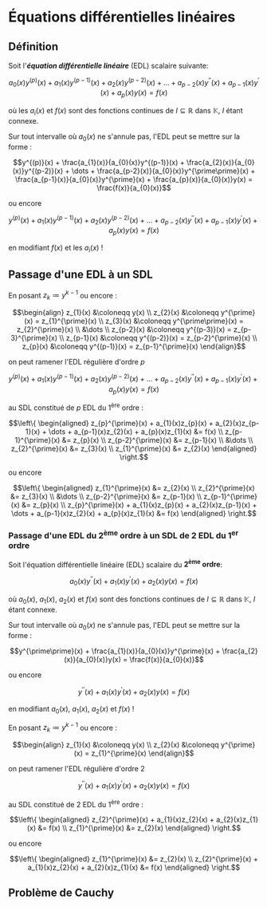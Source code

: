# Équations différentielles linéaires

## Définition

Soit l'***équation différentielle linéaire*** (EDL) scalaire suivante:

```math
a_{0}(x)y^{(p)}(x) + a_{1}(x)y^{(p-1)}(x) + a_{2}(x)y^{(p-2)}(x) + \dots + a_{p-2}(x)y^{\prime\prime}(x) + a_{p-1}(x)y^{\prime}(x) + a_{p}(x)y(x) = f(x)
```

où les $a_{i}(x)$ et $f(x)$ sont des fonctions continues de $I \subseteq \mathbb{R}$ dans $\mathbb{K}$, $I$ étant connexe.

Sur tout intervalle où $a_{0}(x)$ ne s'annule pas, l'EDL peut se mettre sur la forme&nbsp;:

```math
y^{(p)}(x) + \frac{a_{1}(x)}{a_{0}(x)}y^{(p-1)}(x) + \frac{a_{2}(x)}{a_{0}(x)}y^{(p-2)}(x) + \dots + \frac{a_{p-2}(x)}{a_{0}(x)}y^{\prime\prime}(x) + \frac{a_{p-1}(x)}{a_{0}(x)}y^{\prime}(x) + \frac{a_{p}(x)}{a_{0}(x)}y(x) = \frac{f(x)}{a_{0}(x)}
```

ou encore

```math
y^{(p)}(x) + a_{1}(x)y^{(p-1)}(x) + a_{2}(x)y^{(p-2)}(x) + \dots + a_{p-2}(x)y^{\prime\prime}(x) + a_{p-1}(x)y^{\prime}(x) + a_{p}(x)y(x) = f(x)
```

en modifiant $f(x)$ et les $a_{i}(x)$&nbsp;!

## Passage d'une EDL à un SDL

En posant $z_{k} \coloneqq y^{k-1}$ ou encore&nbsp;:

```math
\begin{align}
  z_{1}(x) &\coloneqq y(x) \\
  z_{2}(x) &\coloneqq y^{\prime}(x) = z_{1}^{\prime}(x) \\
  z_{3}(x) &\coloneqq y^{\prime\prime}(x) = z_{2}^{\prime}(x) \\
&\dots \\
z_{p-2}(x) &\coloneqq y^{(p-3)}(x) = z_{p-3}^{\prime}(x) \\
z_{p-1}(x) &\coloneqq y^{(p-2)}(x) = z_{p-2}^{\prime}(x) \\
  z_{p}(x) &\coloneqq y^{(p-1)}(x) = z_{p-1}^{\prime}(x)
\end{align}
```

on peut ramener l'EDL régulière d'ordre $p$

```math
y^{(p)}(x) + a_{1}(x)y^{(p-1)}(x) + a_{2}(x)y^{(p-2)}(x) + \dots + a_{p-2}(x)y^{\prime\prime}(x) + a_{p-1}(x)y^{\prime}(x) + a_{p}(x)y(x) = f(x)
```

au SDL constitué de $p$ EDL du 1<sup>ère</sup> ordre&nbsp;:

```math
\left\{ \begin{aligned} 
  z_{p}^{\prime}(x) + a_{1}(x)z_{p}(x) + a_{2}(x)z_{p-1}(x) + \dots + a_{p-1}(x)z_{2}(x) + a_{p}(x)z_{1}(x) &= f(x) \\
  z_{p-1}^{\prime}(x) &= z_{p}(x) \\
  z_{p-2}^{\prime}(x) &= z_{p-1}(x) \\
                      &\dots \\
  z_{2}^{\prime}(x) &= z_{3}(x) \\
  z_{1}^{\prime}(x) &= z_{2}(x)
\end{aligned} \right.
```

ou encore

```math
\left\{ \begin{aligned}
    z_{1}^{\prime}(x) &= z_{2}(x) \\
    z_{2}^{\prime}(x) &= z_{3}(x) \\
                      &\dots \\
  z_{p-2}^{\prime}(x) &= z_{p-1}(x) \\
  z_{p-1}^{\prime}(x) &= z_{p}(x) \\
  z_{p}^{\prime}(x) + a_{1}(x)z_{p}(x) + a_{2}(x)z_{p-1}(x) + \dots + a_{p-1}(x)z_{2}(x) + a_{p}(x)z_{1}(x) &= f(x)
\end{aligned} \right.
```

### Passage d'une EDL du 2<sup>ème</sup> ordre à un SDL de 2 EDL du 1<sup>er</sup> ordre

Soit l'équation différentielle linéaire (EDL) scalaire du **2<sup>ème</sup> ordre**:

```math
a_{0}(x)y^{\prime\prime}(x) + a_{1}(x)y^{\prime}(x) + a_{2}(x)y(x) = f(x)
```

où $a_{0}(x)$, $a_{1}(x)$, $a_{2}(x)$ et $f(x)$ sont des fonctions continues de $I \subseteq \mathbb{R}$ dans $\mathbb{K}$, $I$ étant connexe.

Sur tout intervalle où $a_{0}(x)$ ne s'annule pas, l'EDL peut se mettre sur la forme&nbsp;:

```math
y^{\prime\prime}(x) + \frac{a_{1}(x)}{a_{0}(x)}y^{\prime}(x) + \frac{a_{2}(x)}{a_{0}(x)}y(x) = \frac{f(x)}{a_{0}(x)}
```

ou encore

```math
y^{\prime\prime}(x) + a_{1}(x)y^{\prime}(x) + a_{2}(x)y(x) = f(x)
```

en modifiant $a_{0}(x)$, $a_{1}(x)$, $a_{2}(x)$ et $f(x)$&nbsp;!

En posant $z_{k} \coloneqq y^{k-1}$ ou encore&nbsp;:

```math
\begin{align}
  z_{1}(x) &\coloneqq y(x) \\
  z_{2}(x) &\coloneqq y^{\prime}(x) = z_{1}^{\prime}(x)
\end{align}
```

on peut ramener l'EDL régulière d'ordre $2$

```math
y^{\prime\prime}(x) + a_{1}(x)y^{\prime}(x) + a_{2}(x)y(x) = f(x)
```

au SDL constitué de $2$ EDL du 1<sup>ère</sup> ordre&nbsp;:

```math
\left\{ \begin{aligned} 
  z_{2}^{\prime}(x) + a_{1}(x)z_{2}(x) + a_{2}(x)z_{1}(x) &= f(x) \\
  z_{1}^{\prime}(x) &= z_{2}(x)
\end{aligned} \right.
```

ou encore

```math
\left\{ \begin{aligned}
  z_{1}^{\prime}(x) &= z_{2}(x) \\
  z_{2}^{\prime}(x) + a_{1}(x)z_{2}(x) + a_{2}(x)z_{1}(x) &= f(x)
\end{aligned} \right.
```

## Problème de Cauchy
